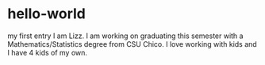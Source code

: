 # hello-world
my first entry
I am Lizz. I am working on graduating this semester with a Mathematics/Statistics degree from CSU Chico. I love working with kids and I have 4 kids of my own. 

